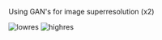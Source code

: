 Using GAN's for image superresolution (x2)

![lowres](images/image14_original)
![highres](images/image14_highres2)
